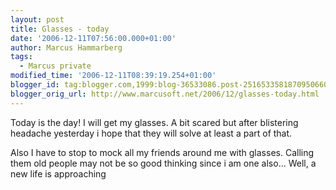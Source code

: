 ```yaml
---
layout: post
title: Glasses - today
date: '2006-12-11T07:56:00.000+01:00'
author: Marcus Hammarberg
tags:
  - Marcus private
modified_time: '2006-12-11T08:39:19.254+01:00'
blogger_id: tag:blogger.com,1999:blog-36533086.post-2516533581870950660
blogger_orig_url: http://www.marcusoft.net/2006/12/glasses-today.html
---
```


Today is the day! I will get my glasses. A bit scared but after
blistering headache yesterday i hope that they will solve at least a
part of that.

Also I have to stop to mock all my friends around me with glasses.
Calling them old people may not be so good thinking since i am one
also... Well, a new life is approaching
